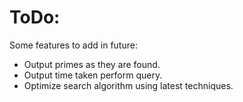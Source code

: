 # ToDo:
Some features to add in future:
- Output primes as they are found.
- Output time taken perform query.
- Optimize search algorithm using latest techniques.
